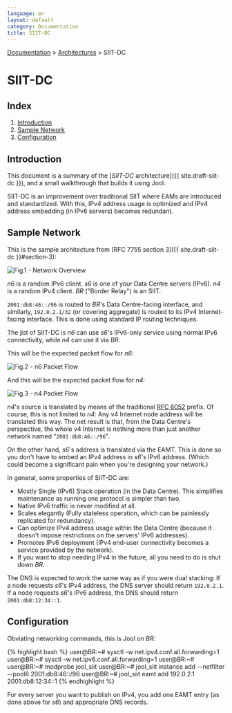 ```yaml
---
language: en
layout: default
category: Documentation
title: SIIT-DC
---
```


[Documentation](documentation.html) > [Architectures](documentation.html#architectures) > SIIT-DC

# SIIT-DC

## Index

1. [Introduction](#introduction)
2. [Sample Network](#sample-network)
3. [Configuration](#configuration)

## Introduction

This document is a summary of the [_SIIT-DC_ architecture]({{ site.draft-siit-dc }}), and a small walkthrough that builds it using Jool.

SIIT-DC is an improvement over traditional SIIT where EAMs are introduced and standardized. With this, IPv4 address usage is optimized and IPv4 address embedding (in IPv6 servers) becomes redundant.

## Sample Network

This is the sample architecture from [RFC 7755 section 3]({{ site.draft-siit-dc }}#section-3):

![Fig.1 - Network Overview](../images/network/siit-dc.svg "Fig.1 - Network Overview")

_n6_ is a random IPv6 client. _s6_ is one of your Data Centre servers (IPv6). _n4_ is a random IPv4 client. _BR_ ("Border Relay") is an SIIT.

`2001:db8:46::/96` is routed to _BR_'s Data Centre-facing interface, and similarly, `192.0.2.1/32` (or covering aggregate) is routed to its IPv4 Internet-facing interface. This is done using standard IP routing techniques.

The jist of SIIT-DC is _n6_ can use _s6_'s IPv6-only service using normal IPv6 connectivity, while _n4_ can use it via _BR_.

This will be the expected packet flow for _n6_:

![Fig.2 - n6 Packet Flow](../images/flow/siit-dc-n6.svg "Fig.2 - n6 Packet Flow")

And this will be the expected packet flow for _n4_:

![Fig.3 - n4 Packet Flow](../images/flow/siit-dc-n4.svg "Fig.3 - n4 Packet Flow")

_n4_'s source is translated by means of the traditional [RFC 6052](https://tools.ietf.org/html/rfc6052) prefix. Of course, this is not limited to _n4_: Any v4 Internet node address will be translated this way. The net result is that, from the Data Centre's perspective, the whole v4 Internet is nothing more than just another network named "`2001:db8:46::/96`".

On the other hand, _s6_'s address is translated via the EAMT. This is done so you don't have to embed an IPv4 address in _s6_'s IPv6 address. (Which could become a significant pain when you're designing your network.)

In general, some properties of SIIT-DC are:

- Mostly Single (IPv6) Stack operation (in the Data Centre). This simplifies maintenance as running one protocol is simpler than two.
- Native IPv6 traffic is never modified at all.
- Scales elegantly (Fully stateless operation, which can be painlessly replicated for redundancy).
- Can optimize IPv4 address usage within the Data Centre (because it doesn't impose restrictions on the servers' IPv6 addresses).
- Promotes IPv6 deployment (IPv4 end-user connectivity becomes a service provided by the network).
- If you want to stop needing IPv4 in the future, all you need to do is shut down _BR_.

The DNS is expected to work the same way as if you were dual stacking: If a node requests _s6_'s IPv4 address, the DNS server should return `192.0.2.1`. If a node requests _s6_'s IPv6 address, the DNS should return `2001:db8:12:34::1`.

## Configuration

Obviating networking commands, this is Jool on _BR_:

{% highlight bash %}
user@BR:~# sysctl -w net.ipv4.conf.all.forwarding=1
user@BR:~# sysctl -w net.ipv6.conf.all.forwarding=1
user@BR:~# 
user@BR:~# modprobe jool_siit
user@BR:~# jool_siit instance add --netfilter --pool6 2001:db8:46::/96
user@BR:~# jool_siit eamt add 192.0.2.1 2001:db8:12:34::1
{% endhighlight %}

For every server you want to publish on IPv4, you add one EAMT entry (as done above for _s6_) and appropriate DNS records.

